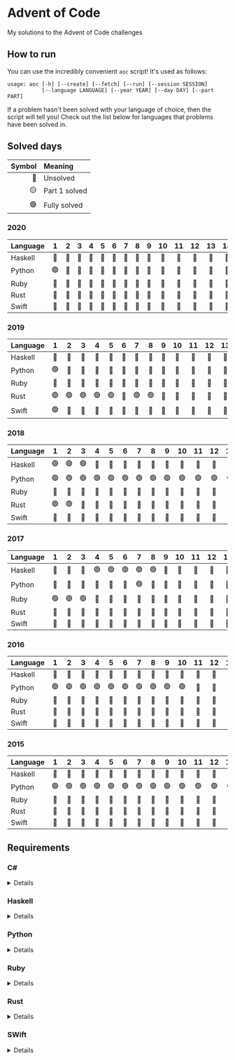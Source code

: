 # Advent of Code

My solutions to the Advent of Code challenges

## How to run

You can use the incredibly convenient `aoc` script! It's used as follows:

```
usage: aoc [-h] [--create] [--fetch] [--run] [--session SESSION]
           [--language LANGUAGE] [--year YEAR] [--day DAY] [--part PART]
```

If a problem hasn't been solved with your language of choice, then the script will tell you! Check out the list below for languages that problems have been solved in.

## Solved days

| Symbol | Meaning       |
|-------:|:--------------|
|   🔴   | Unsolved      |
|   🟡   | Part 1 solved |
|   🟢   | Fully solved  |


### 2020

| Language | 1  | 2 | 3  | 4  | 5 | 6  | 7  | 8 | 9  | 10 | 11 | 12 | 13 | 14 | 15 | 16 | 17 | 18 | 19 | 20 | 21 | 22 | 23 | 24 | 25 |
|:---------|:--:|:-:|:--:|:--:|:-:|:--:|:--:|:-:|:--:|:--:|:--:|:--:|:--:|:--:|:--:|:--:|:--:|:--:|:--:|:--:|:--:|:--:|:--:|:--:|:--:|
| Haskell  | 🔴 | 🔴 | 🔴 | 🔴 | 🔴 | 🔴 | 🔴 | 🔴 | 🔴 | 🔴 | 🔴 | 🔴 | 🔴 | 🔴  | 🔴 | 🔴  | 🔴 | 🔴 | 🔴  | 🔴 | 🔴 | 🔴  | 🔴 | 🔴 | 🔴 |
| Python   | 🟢 | 🔴 | 🔴 | 🔴 | 🔴 | 🔴 | 🔴 | 🔴 | 🔴 | 🔴 | 🔴 | 🔴 | 🔴 | 🔴  | 🔴 | 🔴  | 🔴 | 🔴 | 🔴  | 🔴 | 🔴 | 🔴  | 🔴 | 🔴 | 🔴 |
| Ruby     | 🔴 | 🔴 | 🔴 | 🔴 | 🔴 | 🔴 | 🔴 | 🔴 | 🔴 | 🔴 | 🔴 | 🔴 | 🔴 | 🔴  | 🔴 | 🔴  | 🔴 | 🔴 | 🔴  | 🔴 | 🔴 | 🔴  | 🔴 | 🔴 | 🔴 |
| Rust     | 🔴 | 🔴 | 🔴 | 🔴 | 🔴 | 🔴 | 🔴 | 🔴 | 🔴 | 🔴 | 🔴 | 🔴 | 🔴 | 🔴  | 🔴 | 🔴  | 🔴 | 🔴 | 🔴  | 🔴 | 🔴 | 🔴  | 🔴 | 🔴 | 🔴 |
| Swift    | 🔴 | 🔴 | 🔴 | 🔴 | 🔴 | 🔴 | 🔴 | 🔴 | 🔴 | 🔴 | 🔴 | 🔴 | 🔴 | 🔴  | 🔴 | 🔴  | 🔴 | 🔴 | 🔴  | 🔴 | 🔴 | 🔴  | 🔴 | 🔴 | 🔴 |

### 2019

| Language | 1  | 2 | 3  | 4  | 5 | 6  | 7  | 8 | 9  | 10 | 11 | 12 | 13 | 14 | 15 | 16 | 17 | 18 | 19 | 20 | 21 | 22 | 23 | 24 | 25 |
|:---------|:--:|:-:|:--:|:--:|:-:|:--:|:--:|:-:|:--:|:--:|:--:|:--:|:--:|:--:|:--:|:--:|:--:|:--:|:--:|:--:|:--:|:--:|:--:|:--:|:--:|
| Haskell  | 🔴 | 🔴 | 🔴 | 🔴 | 🔴 | 🔴 | 🔴 | 🔴 | 🔴 | 🔴 | 🔴 | 🔴 | 🔴 | 🔴  | 🔴 | 🔴  | 🔴 | 🔴 | 🔴  | 🔴 | 🔴 | 🔴  | 🔴 | 🔴 | 🔴 |
| Python   | 🟢 | 🔴 | 🔴 | 🔴 | 🔴 | 🔴 | 🔴 | 🔴 | 🔴 | 🔴 | 🔴 | 🔴 | 🔴 | 🟡  | 🔴 | 🟡  | 🔴 | 🔴 | 🔴  | 🔴 | 🔴 | 🟡  | 🔴 | 🔴 | 🔴 |
| Ruby     | 🔴 | 🔴 | 🔴 | 🔴 | 🔴 | 🔴 | 🔴 | 🔴 | 🔴 | 🔴 | 🔴 | 🔴 | 🔴 | 🔴  | 🔴 | 🔴  | 🔴 | 🔴 | 🔴  | 🔴 | 🔴 | 🔴  | 🔴 | 🔴 | 🔴 |
| Rust     | 🟢 | 🟢 | 🟢 | 🟢 | 🟢 | 🔴 | 🟢 | 🟢 | 🔴 | 🔴 | 🔴 | 🔴 | 🔴 | 🔴  | 🔴 | 🔴  | 🔴 | 🔴 | 🔴  | 🔴 | 🔴 | 🔴  | 🔴 | 🔴 | 🔴 |
| Swift    | 🟢 | 🔴 | 🔴 | 🔴 | 🔴 | 🔴 | 🔴 | 🔴 | 🔴 | 🔴 | 🔴 | 🔴 | 🔴 | 🔴  | 🔴 | 🔴  | 🔴 | 🔴 | 🔴  | 🔴 | 🔴 | 🔴  | 🔴 | 🔴 | 🔴 |

### 2018

| Language | 1  | 2 | 3  | 4  | 5 | 6  | 7  | 8 | 9  | 10 | 11 | 12 | 13 | 14 | 15 | 16 | 17 | 18 | 19 | 20 | 21 | 22 | 23 | 24 | 25 |
|:---------|:--:|:-:|:--:|:--:|:-:|:--:|:--:|:-:|:--:|:--:|:--:|:--:|:--:|:--:|:--:|:--:|:--:|:--:|:--:|:--:|:--:|:--:|:--:|:--:|:--:|
| Haskell  | 🟢 | 🟢 | 🟢 | 🔴 | 🔴 | 🔴 | 🔴 | 🔴 | 🔴 | 🔴 | 🔴 | 🔴 | 🔴 | 🔴  | 🔴 | 🔴  | 🔴 | 🔴 | 🔴  | 🔴 | 🔴 | 🔴  | 🔴 | 🔴 | 🔴 |
| Python   | 🟢 | 🟢 | 🟢 | 🟢 | 🟢 | 🟢 | 🟢 | 🟢 | 🟢 | 🟢 | 🟢 | 🟢 | 🟢 | 🟢  | 🟢 | 🟢  | 🟢 | 🟢 | 🟢  | 🟢 | 🔴 | 🟢  | 🟡 | 🔴 | 🔴 |
| Ruby     | 🔴 | 🔴 | 🔴 | 🔴 | 🔴 | 🔴 | 🔴 | 🔴 | 🔴 | 🔴 | 🔴 | 🔴 | 🔴 | 🔴  | 🔴 | 🔴  | 🔴 | 🔴 | 🔴  | 🔴 | 🔴 | 🔴  | 🔴 | 🔴 | 🔴 |
| Rust     | 🟢 | 🟢 | 🔴 | 🔴 | 🔴 | 🔴 | 🔴 | 🔴 | 🔴 | 🔴 | 🔴 | 🔴 | 🔴 | 🔴  | 🔴 | 🔴  | 🔴 | 🔴 | 🔴  | 🔴 | 🔴 | 🔴  | 🔴 | 🔴 | 🔴 |
| Swift    | 🔴 | 🔴 | 🔴 | 🔴 | 🔴 | 🔴 | 🔴 | 🔴 | 🔴 | 🔴 | 🔴 | 🔴 | 🔴 | 🔴  | 🔴 | 🔴  | 🔴 | 🔴 | 🔴  | 🔴 | 🔴 | 🔴  | 🔴 | 🔴 | 🔴 |

### 2017

| Language | 1  | 2 | 3  | 4  | 5 | 6  | 7  | 8 | 9  | 10 | 11 | 12 | 13 | 14 | 15 | 16 | 17 | 18 | 19 | 20 | 21 | 22 | 23 | 24 | 25 |
|:---------|:--:|:-:|:--:|:--:|:-:|:--:|:--:|:-:|:--:|:--:|:--:|:--:|:--:|:--:|:--:|:--:|:--:|:--:|:--:|:--:|:--:|:--:|:--:|:--:|:--:|
| Haskell  | 🔴 | 🔴 | 🔴 | 🟢 | 🟢 | 🟢 | 🟢 | 🟢 | 🔴 | 🔴 | 🔴 | 🔴 | 🔴 | 🔴  | 🔴 | 🔴  | 🔴 | 🔴 | 🔴  | 🔴 | 🔴 | 🔴  | 🔴 | 🔴 | 🔴 |
| Python   | 🔴 | 🔴 | 🔴 | 🔴 | 🔴 | 🔴 | 🟢 | 🔴 | 🔴 | 🔴 | 🔴 | 🔴 | 🔴 | 🔴  | 🔴 | 🔴  | 🔴 | 🔴 | 🔴  | 🔴 | 🔴 | 🔴  | 🔴 | 🔴 | 🔴 |
| Ruby     | 🟢 | 🟢 | 🟢 | 🔴 | 🔴 | 🔴 | 🔴 | 🔴 | 🔴 | 🔴 | 🔴 | 🔴 | 🔴 | 🔴  | 🔴 | 🔴  | 🔴 | 🔴 | 🔴  | 🔴 | 🔴 | 🔴  | 🔴 | 🔴 | 🔴 |
| Rust     | 🔴 | 🔴 | 🔴 | 🔴 | 🔴 | 🔴 | 🔴 | 🔴 | 🔴 | 🔴 | 🔴 | 🔴 | 🔴 | 🔴  | 🔴 | 🔴  | 🔴 | 🔴 | 🔴  | 🔴 | 🔴 | 🔴  | 🔴 | 🔴 | 🔴 |
| Swift    | 🔴 | 🔴 | 🔴 | 🔴 | 🔴 | 🔴 | 🔴 | 🔴 | 🔴 | 🔴 | 🔴 | 🔴 | 🔴 | 🔴  | 🔴 | 🔴  | 🔴 | 🔴 | 🔴  | 🔴 | 🔴 | 🔴  | 🔴 | 🔴 | 🔴 |

### 2016

| Language | 1  | 2 | 3  | 4  | 5 | 6  | 7  | 8 | 9  | 10 | 11 | 12 | 13 | 14 | 15 | 16 | 17 | 18 | 19 | 20 | 21 | 22 | 23 | 24 | 25 |
|:---------|:--:|:-:|:--:|:--:|:-:|:--:|:--:|:-:|:--:|:--:|:--:|:--:|:--:|:--:|:--:|:--:|:--:|:--:|:--:|:--:|:--:|:--:|:--:|:--:|:--:|
| Haskell  | 🔴 | 🔴 | 🔴 | 🔴 | 🔴 | 🔴 | 🔴 | 🔴 | 🔴 | 🔴 | 🔴 | 🔴 | 🔴 | 🔴  | 🔴 | 🔴  | 🔴 | 🔴 | 🔴  | 🔴 | 🔴 | 🔴  | 🔴 | 🔴 | 🔴 |
| Python   | 🟢 | 🟢 | 🟢 | 🟢 | 🟢 | 🟢 | 🟢 | 🟢 | 🟢 | 🟢 | 🔴 | 🔴 | 🔴 | 🔴  | 🔴 | 🔴  | 🔴 | 🔴 | 🔴  | 🔴 | 🔴 | 🔴  | 🔴 | 🔴 | 🔴 |
| Ruby     | 🔴 | 🔴 | 🔴 | 🔴 | 🔴 | 🔴 | 🔴 | 🔴 | 🔴 | 🔴 | 🔴 | 🔴 | 🔴 | 🔴  | 🔴 | 🔴  | 🔴 | 🔴 | 🔴  | 🔴 | 🔴 | 🔴  | 🔴 | 🔴 | 🔴 |
| Rust     | 🔴 | 🔴 | 🔴 | 🔴 | 🔴 | 🔴 | 🔴 | 🔴 | 🔴 | 🔴 | 🔴 | 🔴 | 🔴 | 🔴  | 🔴 | 🔴  | 🔴 | 🔴 | 🔴  | 🔴 | 🔴 | 🔴  | 🔴 | 🔴 | 🔴 |
| Swift    | 🔴 | 🔴 | 🔴 | 🔴 | 🔴 | 🔴 | 🔴 | 🔴 | 🔴 | 🔴 | 🔴 | 🔴 | 🔴 | 🔴  | 🔴 | 🔴  | 🔴 | 🔴 | 🔴  | 🔴 | 🔴 | 🔴  | 🔴 | 🔴 | 🔴 |

### 2015

| Language | 1  | 2 | 3  | 4  | 5 | 6  | 7  | 8 | 9  | 10 | 11 | 12 | 13 | 14 | 15 | 16 | 17 | 18 | 19 | 20 | 21 | 22 | 23 | 24 | 25 |
|:---------|:--:|:-:|:--:|:--:|:-:|:--:|:--:|:-:|:--:|:--:|:--:|:--:|:--:|:--:|:--:|:--:|:--:|:--:|:--:|:--:|:--:|:--:|:--:|:--:|:--:|
| Haskell  | 🔴 | 🔴 | 🔴 | 🔴 | 🔴 | 🔴 | 🔴 | 🔴 | 🔴 | 🔴 | 🔴 | 🔴 | 🔴 | 🔴  | 🔴 | 🔴  | 🔴 | 🔴 | 🔴  | 🔴 | 🔴 | 🔴  | 🔴 | 🔴 | 🔴 |
| Python   | 🟢 | 🟢 | 🟢 | 🟢 | 🟢 | 🟢 | 🟢 | 🟢 | 🟢 | 🟢 | 🟢 | 🟢 | 🟢 | 🟢  | 🟢 | 🟢  | 🟢 | 🟢 | 🟢  | 🟢 | 🟢 | 🟢  | 🟢 | 🟢 | 🟢 |
| Ruby     | 🔴 | 🔴 | 🔴 | 🔴 | 🔴 | 🔴 | 🔴 | 🔴 | 🔴 | 🔴 | 🔴 | 🔴 | 🔴 | 🔴  | 🔴 | 🔴  | 🔴 | 🔴 | 🔴  | 🔴 | 🔴 | 🔴  | 🔴 | 🔴 | 🔴 |
| Rust     | 🔴 | 🔴 | 🔴 | 🔴 | 🔴 | 🔴 | 🔴 | 🔴 | 🔴 | 🔴 | 🔴 | 🔴 | 🔴 | 🔴  | 🔴 | 🔴  | 🔴 | 🔴 | 🔴  | 🔴 | 🔴 | 🔴  | 🔴 | 🔴 | 🔴 |
| Swift    | 🔴 | 🔴 | 🔴 | 🔴 | 🔴 | 🔴 | 🔴 | 🔴 | 🔴 | 🔴 | 🔴 | 🔴 | 🔴 | 🔴  | 🔴 | 🔴  | 🔴 | 🔴 | 🔴  | 🔴 | 🔴 | 🔴  | 🔴 | 🔴 | 🔴 |

## Requirements

### C#
<details>
* .NET 5.0+
</details>

### Haskell
<details>
* Stack
</details>

### Python
<details>
* Python 3.9.0+
* pylint
</details>

### Ruby
<details>
* Ruby 2.7.0+
* RuboCop
</details>

### Rust
<details>
* Rust
* Cargo
</details>

### SWift
<details>
* Swift 5.3+
* SwiftLint
</details>
